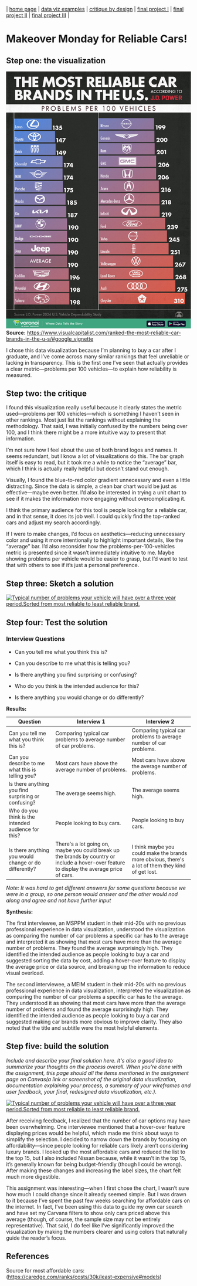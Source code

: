 | [home page](https://cmustudent.github.io/tswd-portfolio-templates/) | [data viz examples](dataviz-examples) | [critique by design](critique-by-design) | [final project I](final-project-part-one) | [final project II](final-project-part-two) | [final project III](final-project-part-three) |

# Makeover Monday for Reliable Cars!

## Step one: the visualization
![Makeover Monday Pick](Most-Dependable-Car-Brands-in-the-US_Web.jpg)
**Source:** https://www.visualcapitalist.com/ranked-the-most-reliable-car-brands-in-the-u-s/#google_vignette

I chose this data visualization because I’m planning to buy a car after I graduate, and I’ve come across many similar rankings that feel unreliable or lacking in transparency. This is the first one I’ve seen that actually provides a clear metric—problems per 100 vehicles—to explain how reliability is measured.

## Step two: the critique
I found this visualization really useful because it clearly states the metric used—problems per 100 vehicles—which is something I haven’t seen in other rankings. Most just list the rankings without explaining the methodology. That said, I was initially confused by the numbers being over 100, and I think there might be a more intuitive way to present that information.  

I’m not sure how I feel about the use of both brand logos and names. It seems redundant, but I know a lot of visualizations do this. The bar graph itself is easy to read, but it took me a while to notice the “average” bar, which I think is actually really helpful but doesn’t stand out enough.  

Visually, I found the blue-to-red color gradient unnecessary and even a little distracting. Since the data is simple, a clean bar chart would be just as effective—maybe even better. I’d also be interested in trying a unit chart to see if it makes the information more engaging without overcomplicating it.  

I think the primary audience for this tool is people looking for a reliable car, and in that sense, it does its job well. I could quickly find the top-ranked cars and adjust my search accordingly.  

If I were to make changes, I’d focus on aesthetics—reducing unnecessary color and using it more intentionally to highlight important details, like the “average” bar. I’d also reconsider how the problems-per-100-vehicles metric is presented since it wasn’t immediately intuitive to me. Maybe showing problems per vehicle would be easier to grasp, but I’d want to test that with others to see if it’s just a personal preference.

## Step three: Sketch a solution
<div class='tableauPlaceholder' id='viz1739221692712' style='position: relative'><noscript><a href='#'><img alt='Typical number of problems your vehicle will have over a three year period.Sorted from most reliable to least reliable brand. ' src='https:&#47;&#47;public.tableau.com&#47;static&#47;images&#47;Mo&#47;MostReliableCar_17392216659440&#47;Sheet1&#47;1_rss.png' style='border: none' /></a></noscript><object class='tableauViz'  style='display:none;'><param name='host_url' value='https%3A%2F%2Fpublic.tableau.com%2F' /> <param name='embed_code_version' value='3' /> <param name='site_root' value='' /><param name='name' value='MostReliableCar_17392216659440&#47;Sheet1' /><param name='tabs' value='no' /><param name='toolbar' value='yes' /><param name='static_image' value='https:&#47;&#47;public.tableau.com&#47;static&#47;images&#47;Mo&#47;MostReliableCar_17392216659440&#47;Sheet1&#47;1.png' /> <param name='animate_transition' value='yes' /><param name='display_static_image' value='yes' /><param name='display_spinner' value='yes' /><param name='display_overlay' value='yes' /><param name='display_count' value='yes' /><param name='language' value='en-US' /><param name='filter' value='publish=yes' /></object></div>                
<script type='text/javascript'>                    
  var divElement = document.getElementById('viz1739221692712');                    
  var vizElement = divElement.getElementsByTagName('object')[0];                    
  vizElement.style.width='100%';vizElement.style.height=(divElement.offsetWidth*0.75)+'px';                    
  var scriptElement = document.createElement('script');                    
  scriptElement.src = 'https://public.tableau.com/javascripts/api/viz_v1.js';                    
  vizElement.parentNode.insertBefore(scriptElement, vizElement);                
</script>

## Step four: Test the solution

### Interview Questions

- Can you tell me what you think this is?

- Can you describe to me what this is telling you?

- Is there anything you find surprising or confusing?

- Who do you think is the intended audience for this?

- Is there anything you would change or do differently?

**Results:**

| Question | Interview 1 | Interview 2 |
|----------|-------------|-------------|
|   Can you tell me what you think this is?       |     Comparing typical car problems to average number of car problems.  |  Comparing typical car problems to average number of car problems.          |
|   Can you describe to me what this is telling you?       |  Most cars have above the average number of problems. |    Most cars have above the average number of problems.       |
|  Is there anything you find surprising or confusing?        |  The average seems high.       |   The average seems high.   |
| Who do you think is the intended audience for this?         |    People looking to buy cars.     |    People looking to buy cars.     |
|Is there anything you would change or do differently?          |  There's a lot going on, maybe you could break up the brands by country or include a hover-over feature to display the average price of cars.     |    I think maybe you could make the brands more obvious, there's a lot of them they kind of get lost.        |

_Note: It was hard to get different answers for some questions because we were in a group, so one person would answer and the other would nod along and agree and not have further input_

**Synthesis:**

The first interviewee, an MSPPM student in their mid-20s with no previous professional experience in data visualization, understood the visualization as comparing the number of car problems a specific car has to the average and interpreted it as showing that most cars have more than the average number of problems. They found the average surprisingly high. They identified the intended audience as people looking to buy a car and suggested sorting the data by cost, adding a hover-over feature to display the average price or data source, and breaking up the information to reduce visual overload.

The second interviewee, a MEIM student in their mid-20s with no previous professional experience in data visualization, interpreted the visualization as comparing the number of car problems a specific car has to the average. They understood it as showing that most cars have more than the average number of problems and found the average surprisingly high. They identified the intended audience as people looking to buy a car and suggested making car brands more obvious to improve clarity. They also noted that the title and subtitle were the most helpful elements. 


## Step five: build the solution

_Include and describe your final solution here. It's also a good idea to summarize your thoughts on the process overall. When you're done with the assignment, this page should all the items mentioned in the assignment page on Canvas(a link or screenshot of the original data visualization, documentation explaining your process, a summary of your wireframes and user feedback, your final, redesigned data visualization, etc.)._

<div class='tableauPlaceholder' id='viz1739223067932' style='position: relative'><noscript><a href='#'><img alt='Typical number of problems your vehicle will have over a three year period.Sorted from most reliable to least reliable brand. ' src='https:&#47;&#47;public.tableau.com&#47;static&#47;images&#47;Mo&#47;MostReliableCarRedesign&#47;Sheet12&#47;1_rss.png' style='border: none' /></a></noscript><object class='tableauViz'  style='display:none;'><param name='host_url' value='https%3A%2F%2Fpublic.tableau.com%2F' /> <param name='embed_code_version' value='3' /> <param name='site_root' value='' /><param name='name' value='MostReliableCarRedesign&#47;Sheet12' /><param name='tabs' value='no' /><param name='toolbar' value='yes' /><param name='static_image' value='https:&#47;&#47;public.tableau.com&#47;static&#47;images&#47;Mo&#47;MostReliableCarRedesign&#47;Sheet12&#47;1.png' /> <param name='animate_transition' value='yes' /><param name='display_static_image' value='yes' /><param name='display_spinner' value='yes' /><param name='display_overlay' value='yes' /><param name='display_count' value='yes' /><param name='language' value='en-US' /><param name='filter' value='publish=yes' /></object></div>                
<script type='text/javascript'>                    
  var divElement = document.getElementById('viz1739223067932');                    
  var vizElement = divElement.getElementsByTagName('object')[0];                    
  vizElement.style.width='100%';vizElement.style.height=(divElement.offsetWidth*0.75)+'px';                    
  var scriptElement = document.createElement('script');                    
  scriptElement.src = 'https://public.tableau.com/javascripts/api/viz_v1.js';                    
  vizElement.parentNode.insertBefore(scriptElement, vizElement);                
</script>

After receiving feedback, I realized that the number of car options may have been overwhelming. One interviewee mentioned that a hover-over feature displaying prices would be helpful, which made me think about ways to simplify the selection. I decided to narrow down the brands by focusing on affordability—since people looking for reliable cars likely aren’t considering luxury brands. I looked up the most affordable cars and reduced the list to the top 15, but I also included Nissan because, while it wasn’t in the top 15, it’s generally known for being budget-friendly (though I could be wrong). After making these changes and increasing the label sizes, the chart felt much more digestible.

This assignment was interesting—when I first chose the chart, I wasn’t sure how much I could change since it already seemed simple. But I was drawn to it because I’ve spent the past few weeks searching for affordable cars on the internet. In fact, I’ve been using this data to guide my own car search and have set my Carvana filters to show only cars priced above this average (though, of course, the sample size may not be entirely representative). That said, I do feel like I’ve significantly improved the visualization by making the numbers clearer and using colors that naturally guide the reader’s focus.

## References
Source for most affordable cars: (https://caredge.com/ranks/costs/30k/least-expensive#models)

